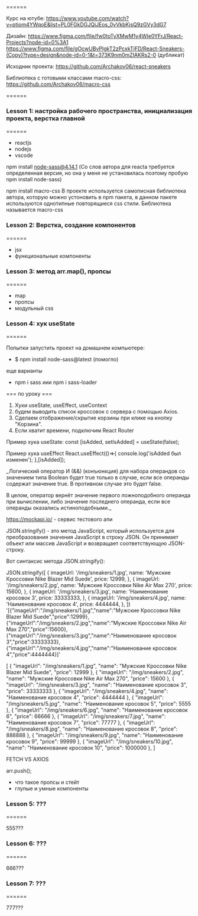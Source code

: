 ======

Курс на ютубе:
https://www.youtube.com/watch?v=ptiom4YWqoE&list=PL0FGkDGJQjJEos_0yVkbKjsQ9zGVy3dG7

Дизайн:
https://www.figma.com/file/fw0toTyXMwM1y4WIe0YFrJ/React-Projects?node-id=0%3A1
https://www.figma.com/file/gOcwUBvPlgkT2zPcxkTjFD/React-Sneakers-(Copy)?type=design&node-id=0-1&t=373K9nm0mZIAKRs2-0 (дубликат)

Исходник проекта:
https://github.com/Archakov06/react-sneakers

Библиотека с готовыми классами macro-css:
https://github.com/Archakov06/macro-css

======

### Lesson 1: настройка рабочего пространства, инициализация проекта, верстка главной
======

- reactjs
- nodejs
- vscode

npm install node-sass@4.14.1 (Со слов автора для reacta требуется определенная версия, но она у меня не установилась поэтому пробую npm install node-sass)

npm install macro-css В проекте используется самописная библиотека автора, которую можно устоновить в npm пакета, в данном пакете используются однотипные повторящиеся css стили. Библиотека называется macro-css

### Lesson 2: Верстка, создание компонентов
======

- jsx
- функциональные компоненты

### Lesson 3: метод arr.map(), пропсы
======

- map
- пропсы
- модульный css

### Lesson 4: хук useState
======

Попытки запустить проект на домашнем компьютере:

- $ npm install node-sass@latest (помогло)

еще варианты

- npm i sass иии npm i sass-loader

=== по уроку ===

1. Хуки useState, useEffect, useContext
2. будем выводить список кроссовок с сервера с помощью Axios.
3. Сделаем отображение/скрытие корзины при клике на кнопку "Корзина".
4. Если хватит времени, подключим React Router

Пример хука useState:
const [isAdded, setIsAdded] = useState(false);

Пример хука useEffect
  React.useEffect(()=>{
    console.log('isAdded был изменен');
  },[isAdded]);

_Логический оператор И (&&) (конъюнкция) для набора операндов со значением типа Boolean будет true только в случае, если все операнды содержат значение true. В противном случае это будет false.

В целом, оператор вернёт значение первого ложноподобного операнда при вычислении, либо значение последнего операнда, если все операнды оказались истиноподобными._

https://mockapi.io/ - сервис тестового апи

JSON.stringify() - это метод JavaScript, который используется для преобразования значения JavaScript в строку JSON. Он принимает объект или массив JavaScript и возвращает соответствующую JSON-строку.

Вот синтаксис метода JSON.stringify():

JSON.stringify([
  {
    imageUrl: '/img/sneakers/1.jpg',
    name: 'Мужские Кроссовки Nike  Blazer Mid Suede',
    price: 12999,
  },
  {
    imageUrl: '/img/sneakers/2.jpg',
    name: 'Мужские Кроссовки Nike  Air Max 270',
    price: 15600,
  },
  {
    imageUrl: '/img/sneakers/3.jpg',
    name: 'Наименование кросовок 3',
    price: 33333333,
  },
  {
    imageUrl: '/img/sneakers/4.jpg',
    name: 'Наименование кросовок 4',
    price: 4444444,
  },
])
'[{"imageUrl":"/img/sneakers/1.jpg","name":"Мужские Кроссовки Nike  Blazer Mid Suede","price":12999},{"imageUrl":"/img/sneakers/2.jpg","name":"Мужские Кроссовки Nike  Air Max 270","price":15600},{"imageUrl":"/img/sneakers/3.jpg","name":"Наименование кросовок 3","price":33333333},{"imageUrl":"/img/sneakers/4.jpg","name":"Наименование кросовок 4","price":4444444}]'


[
 {
  "imageUrl": "/img/sneakers/1.jpg",
  "name": "Мужские Кроссовки Nike  Blazer Mid Suede",
  "price": 12999
 },
 {
  "imageUrl": "/img/sneakers/2.jpg",
  "name": "Мужские Кроссовки Nike  Air Max 270",
  "price": 15600
 },
 {
  "imageUrl": "/img/sneakers/3.jpg",
  "name": "Наименование кросовок 3",
  "price": 33333333
 },
 {
  "imageUrl": "/img/sneakers/4.jpg",
  "name": "Наименование кросовок 4",
  "price": 4444444
 },
{
  "imageUrl": "/img/sneakers/5.jpg",
  "name": "Наименование кросовок 5",
  "price": 5555
 },
{
  "imageUrl": "/img/sneakers/6.jpg",
  "name": "Наименование кросовок 6",
  "price": 66666
 },
{
  "imageUrl": "/img/sneakers/7.jpg",
  "name": "Наименование кросовок 7",
  "price": 77777
 },
{
  "imageUrl": "/img/sneakers/8.jpg",
  "name": "Наименование кросовок 8",
  "price": 888888
 },
{
  "imageUrl": "/img/sneakers/9.jpg",
  "name": "Наименование кросовок 9",
  "price": 99999
 },
{
  "imageUrl": "/img/sneakers/10.jpg",
  "name": "Наименование кросовок 10",
  "price": 1000000
 },
]


FETCH VS AXIOS


arr.push();

- что такое пропсы и стейт
- глупые и умные компоненты

### Lesson 5: ???
======

555???


### Lesson 6: ???
======

666???


### Lesson 7: ???
======

777???
